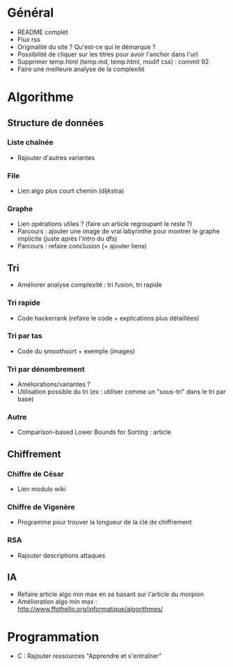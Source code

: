 # Général

- README complet
- Flux rss
- Originalité du site ? Qu'est-ce qui le démarque ?
- Possibilité de cliquer sur les titres pour avoir l'anchor dans l'url
- Supprimer temp.html (temp.md, temp.html, modif css) : commit 92
- Faire une meilleure analyse de la complexité

# Algorithme
## Structure de données

### Liste chaînée

- Rajouter d'autres variantes

### File

- Lien algo plus court chemin (dijkstra)

### Graphe

- Lien opérations utiles ? (faire un article regroupant le reste ?)
- Parcours : ajouter une image de vrai labyrinthe pour montrer le graphe implicite (juste après l'intro du dfs)
- Parcours : refaire conclusion (+ ajouter liens)

## Tri

- Améliorer analyse complexité : tri fusion, tri rapide

### Tri rapide

- Code hackerrank (refaire le code + explications plus détaillées)

### Tri par tas

- Code du smoothsort + exemple (images)

### Tri par dénombrement

- Améliorations/variantes ?
- Utilisation possible du tri (ex : utiliser comme un "sous-tri" dans le tri par base)

### Autre

- Comparison-based Lower Bounds for Sorting : article

## Chiffrement
### Chiffre de César

- Lien modulo wiki

### Chiffre de Vigenère

- Programme pour trouver la longueur de la clé de chiffrement 

### RSA

- Rajouter descriptions attaques

## IA

- Refaire article algo min max en se basant sur l'article du morpion
- Amélioration algo min max : <http://www.ffothello.org/informatique/algorithmes/>

# Programmation

- C : Rajouter ressources "Apprendre et s'entraîner"

